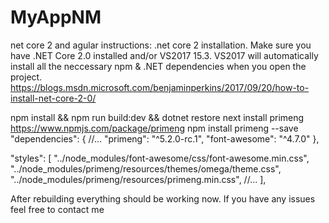 # MyAppNM

net core 2 and agular instructions: 
.net core 2 installation. 
Make sure you have .NET Core 2.0 installed and/or VS2017 15.3. VS2017 will automatically install all the neccessary npm & .NET dependencies when you open the project.
https://blogs.msdn.microsoft.com/benjaminperkins/2017/09/20/how-to-install-net-core-2-0/

npm install && npm run build:dev && dotnet restore
next install primeng 
https://www.npmjs.com/package/primeng
npm install primeng --save
"dependencies": {
  //...
  "primeng": "^5.2.0-rc.1",
  "font-awesome": "^4.7.0"
},

"styles": [
  "../node_modules/font-awesome/css/font-awesome.min.css",
  "../node_modules/primeng/resources/themes/omega/theme.css",
  "../node_modules/primeng/resources/primeng.min.css",
  //...
],

After rebuilding everything should be working now. If you have any issues feel free to contact me
